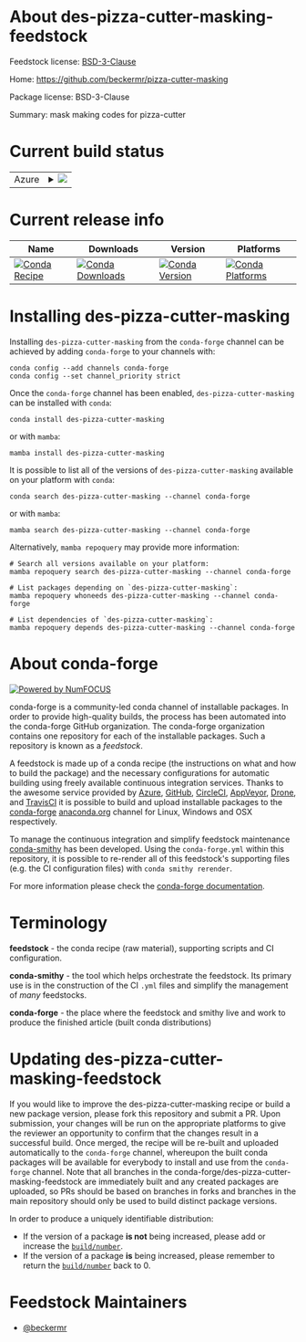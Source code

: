 About des-pizza-cutter-masking-feedstock
========================================

Feedstock license: [BSD-3-Clause](https://github.com/conda-forge/des-pizza-cutter-masking-feedstock/blob/main/LICENSE.txt)

Home: https://github.com/beckermr/pizza-cutter-masking

Package license: BSD-3-Clause

Summary: mask making codes for pizza-cutter

Current build status
====================


<table>
    
  <tr>
    <td>Azure</td>
    <td>
      <details>
        <summary>
          <a href="https://dev.azure.com/conda-forge/feedstock-builds/_build/latest?definitionId=22260&branchName=main">
            <img src="https://dev.azure.com/conda-forge/feedstock-builds/_apis/build/status/des-pizza-cutter-masking-feedstock?branchName=main">
          </a>
        </summary>
        <table>
          <thead><tr><th>Variant</th><th>Status</th></tr></thead>
          <tbody><tr>
              <td>linux_64_python3.10.____cpython</td>
              <td>
                <a href="https://dev.azure.com/conda-forge/feedstock-builds/_build/latest?definitionId=22260&branchName=main">
                  <img src="https://dev.azure.com/conda-forge/feedstock-builds/_apis/build/status/des-pizza-cutter-masking-feedstock?branchName=main&jobName=linux&configuration=linux%20linux_64_python3.10.____cpython" alt="variant">
                </a>
              </td>
            </tr><tr>
              <td>linux_64_python3.11.____cpython</td>
              <td>
                <a href="https://dev.azure.com/conda-forge/feedstock-builds/_build/latest?definitionId=22260&branchName=main">
                  <img src="https://dev.azure.com/conda-forge/feedstock-builds/_apis/build/status/des-pizza-cutter-masking-feedstock?branchName=main&jobName=linux&configuration=linux%20linux_64_python3.11.____cpython" alt="variant">
                </a>
              </td>
            </tr><tr>
              <td>linux_64_python3.12.____cpython</td>
              <td>
                <a href="https://dev.azure.com/conda-forge/feedstock-builds/_build/latest?definitionId=22260&branchName=main">
                  <img src="https://dev.azure.com/conda-forge/feedstock-builds/_apis/build/status/des-pizza-cutter-masking-feedstock?branchName=main&jobName=linux&configuration=linux%20linux_64_python3.12.____cpython" alt="variant">
                </a>
              </td>
            </tr><tr>
              <td>linux_64_python3.13.____cp313</td>
              <td>
                <a href="https://dev.azure.com/conda-forge/feedstock-builds/_build/latest?definitionId=22260&branchName=main">
                  <img src="https://dev.azure.com/conda-forge/feedstock-builds/_apis/build/status/des-pizza-cutter-masking-feedstock?branchName=main&jobName=linux&configuration=linux%20linux_64_python3.13.____cp313" alt="variant">
                </a>
              </td>
            </tr><tr>
              <td>linux_64_python3.14.____cp314</td>
              <td>
                <a href="https://dev.azure.com/conda-forge/feedstock-builds/_build/latest?definitionId=22260&branchName=main">
                  <img src="https://dev.azure.com/conda-forge/feedstock-builds/_apis/build/status/des-pizza-cutter-masking-feedstock?branchName=main&jobName=linux&configuration=linux%20linux_64_python3.14.____cp314" alt="variant">
                </a>
              </td>
            </tr><tr>
              <td>osx_64_python3.10.____cpython</td>
              <td>
                <a href="https://dev.azure.com/conda-forge/feedstock-builds/_build/latest?definitionId=22260&branchName=main">
                  <img src="https://dev.azure.com/conda-forge/feedstock-builds/_apis/build/status/des-pizza-cutter-masking-feedstock?branchName=main&jobName=osx&configuration=osx%20osx_64_python3.10.____cpython" alt="variant">
                </a>
              </td>
            </tr><tr>
              <td>osx_64_python3.11.____cpython</td>
              <td>
                <a href="https://dev.azure.com/conda-forge/feedstock-builds/_build/latest?definitionId=22260&branchName=main">
                  <img src="https://dev.azure.com/conda-forge/feedstock-builds/_apis/build/status/des-pizza-cutter-masking-feedstock?branchName=main&jobName=osx&configuration=osx%20osx_64_python3.11.____cpython" alt="variant">
                </a>
              </td>
            </tr><tr>
              <td>osx_64_python3.12.____cpython</td>
              <td>
                <a href="https://dev.azure.com/conda-forge/feedstock-builds/_build/latest?definitionId=22260&branchName=main">
                  <img src="https://dev.azure.com/conda-forge/feedstock-builds/_apis/build/status/des-pizza-cutter-masking-feedstock?branchName=main&jobName=osx&configuration=osx%20osx_64_python3.12.____cpython" alt="variant">
                </a>
              </td>
            </tr><tr>
              <td>osx_64_python3.13.____cp313</td>
              <td>
                <a href="https://dev.azure.com/conda-forge/feedstock-builds/_build/latest?definitionId=22260&branchName=main">
                  <img src="https://dev.azure.com/conda-forge/feedstock-builds/_apis/build/status/des-pizza-cutter-masking-feedstock?branchName=main&jobName=osx&configuration=osx%20osx_64_python3.13.____cp313" alt="variant">
                </a>
              </td>
            </tr><tr>
              <td>osx_64_python3.14.____cp314</td>
              <td>
                <a href="https://dev.azure.com/conda-forge/feedstock-builds/_build/latest?definitionId=22260&branchName=main">
                  <img src="https://dev.azure.com/conda-forge/feedstock-builds/_apis/build/status/des-pizza-cutter-masking-feedstock?branchName=main&jobName=osx&configuration=osx%20osx_64_python3.14.____cp314" alt="variant">
                </a>
              </td>
            </tr><tr>
              <td>osx_arm64_python3.10.____cpython</td>
              <td>
                <a href="https://dev.azure.com/conda-forge/feedstock-builds/_build/latest?definitionId=22260&branchName=main">
                  <img src="https://dev.azure.com/conda-forge/feedstock-builds/_apis/build/status/des-pizza-cutter-masking-feedstock?branchName=main&jobName=osx&configuration=osx%20osx_arm64_python3.10.____cpython" alt="variant">
                </a>
              </td>
            </tr><tr>
              <td>osx_arm64_python3.11.____cpython</td>
              <td>
                <a href="https://dev.azure.com/conda-forge/feedstock-builds/_build/latest?definitionId=22260&branchName=main">
                  <img src="https://dev.azure.com/conda-forge/feedstock-builds/_apis/build/status/des-pizza-cutter-masking-feedstock?branchName=main&jobName=osx&configuration=osx%20osx_arm64_python3.11.____cpython" alt="variant">
                </a>
              </td>
            </tr><tr>
              <td>osx_arm64_python3.12.____cpython</td>
              <td>
                <a href="https://dev.azure.com/conda-forge/feedstock-builds/_build/latest?definitionId=22260&branchName=main">
                  <img src="https://dev.azure.com/conda-forge/feedstock-builds/_apis/build/status/des-pizza-cutter-masking-feedstock?branchName=main&jobName=osx&configuration=osx%20osx_arm64_python3.12.____cpython" alt="variant">
                </a>
              </td>
            </tr><tr>
              <td>osx_arm64_python3.13.____cp313</td>
              <td>
                <a href="https://dev.azure.com/conda-forge/feedstock-builds/_build/latest?definitionId=22260&branchName=main">
                  <img src="https://dev.azure.com/conda-forge/feedstock-builds/_apis/build/status/des-pizza-cutter-masking-feedstock?branchName=main&jobName=osx&configuration=osx%20osx_arm64_python3.13.____cp313" alt="variant">
                </a>
              </td>
            </tr><tr>
              <td>osx_arm64_python3.14.____cp314</td>
              <td>
                <a href="https://dev.azure.com/conda-forge/feedstock-builds/_build/latest?definitionId=22260&branchName=main">
                  <img src="https://dev.azure.com/conda-forge/feedstock-builds/_apis/build/status/des-pizza-cutter-masking-feedstock?branchName=main&jobName=osx&configuration=osx%20osx_arm64_python3.14.____cp314" alt="variant">
                </a>
              </td>
            </tr>
          </tbody>
        </table>
      </details>
    </td>
  </tr>
</table>

Current release info
====================

| Name | Downloads | Version | Platforms |
| --- | --- | --- | --- |
| [![Conda Recipe](https://img.shields.io/badge/recipe-des--pizza--cutter--masking-green.svg)](https://anaconda.org/conda-forge/des-pizza-cutter-masking) | [![Conda Downloads](https://img.shields.io/conda/dn/conda-forge/des-pizza-cutter-masking.svg)](https://anaconda.org/conda-forge/des-pizza-cutter-masking) | [![Conda Version](https://img.shields.io/conda/vn/conda-forge/des-pizza-cutter-masking.svg)](https://anaconda.org/conda-forge/des-pizza-cutter-masking) | [![Conda Platforms](https://img.shields.io/conda/pn/conda-forge/des-pizza-cutter-masking.svg)](https://anaconda.org/conda-forge/des-pizza-cutter-masking) |

Installing des-pizza-cutter-masking
===================================

Installing `des-pizza-cutter-masking` from the `conda-forge` channel can be achieved by adding `conda-forge` to your channels with:

```
conda config --add channels conda-forge
conda config --set channel_priority strict
```

Once the `conda-forge` channel has been enabled, `des-pizza-cutter-masking` can be installed with `conda`:

```
conda install des-pizza-cutter-masking
```

or with `mamba`:

```
mamba install des-pizza-cutter-masking
```

It is possible to list all of the versions of `des-pizza-cutter-masking` available on your platform with `conda`:

```
conda search des-pizza-cutter-masking --channel conda-forge
```

or with `mamba`:

```
mamba search des-pizza-cutter-masking --channel conda-forge
```

Alternatively, `mamba repoquery` may provide more information:

```
# Search all versions available on your platform:
mamba repoquery search des-pizza-cutter-masking --channel conda-forge

# List packages depending on `des-pizza-cutter-masking`:
mamba repoquery whoneeds des-pizza-cutter-masking --channel conda-forge

# List dependencies of `des-pizza-cutter-masking`:
mamba repoquery depends des-pizza-cutter-masking --channel conda-forge
```


About conda-forge
=================

[![Powered by
NumFOCUS](https://img.shields.io/badge/powered%20by-NumFOCUS-orange.svg?style=flat&colorA=E1523D&colorB=007D8A)](https://numfocus.org)

conda-forge is a community-led conda channel of installable packages.
In order to provide high-quality builds, the process has been automated into the
conda-forge GitHub organization. The conda-forge organization contains one repository
for each of the installable packages. Such a repository is known as a *feedstock*.

A feedstock is made up of a conda recipe (the instructions on what and how to build
the package) and the necessary configurations for automatic building using freely
available continuous integration services. Thanks to the awesome service provided by
[Azure](https://azure.microsoft.com/en-us/services/devops/), [GitHub](https://github.com/),
[CircleCI](https://circleci.com/), [AppVeyor](https://www.appveyor.com/),
[Drone](https://cloud.drone.io/welcome), and [TravisCI](https://travis-ci.com/)
it is possible to build and upload installable packages to the
[conda-forge](https://anaconda.org/conda-forge) [anaconda.org](https://anaconda.org/)
channel for Linux, Windows and OSX respectively.

To manage the continuous integration and simplify feedstock maintenance
[conda-smithy](https://github.com/conda-forge/conda-smithy) has been developed.
Using the ``conda-forge.yml`` within this repository, it is possible to re-render all of
this feedstock's supporting files (e.g. the CI configuration files) with ``conda smithy rerender``.

For more information please check the [conda-forge documentation](https://conda-forge.org/docs/).

Terminology
===========

**feedstock** - the conda recipe (raw material), supporting scripts and CI configuration.

**conda-smithy** - the tool which helps orchestrate the feedstock.
                   Its primary use is in the construction of the CI ``.yml`` files
                   and simplify the management of *many* feedstocks.

**conda-forge** - the place where the feedstock and smithy live and work to
                  produce the finished article (built conda distributions)


Updating des-pizza-cutter-masking-feedstock
===========================================

If you would like to improve the des-pizza-cutter-masking recipe or build a new
package version, please fork this repository and submit a PR. Upon submission,
your changes will be run on the appropriate platforms to give the reviewer an
opportunity to confirm that the changes result in a successful build. Once
merged, the recipe will be re-built and uploaded automatically to the
`conda-forge` channel, whereupon the built conda packages will be available for
everybody to install and use from the `conda-forge` channel.
Note that all branches in the conda-forge/des-pizza-cutter-masking-feedstock are
immediately built and any created packages are uploaded, so PRs should be based
on branches in forks and branches in the main repository should only be used to
build distinct package versions.

In order to produce a uniquely identifiable distribution:
 * If the version of a package **is not** being increased, please add or increase
   the [``build/number``](https://docs.conda.io/projects/conda-build/en/latest/resources/define-metadata.html#build-number-and-string).
 * If the version of a package **is** being increased, please remember to return
   the [``build/number``](https://docs.conda.io/projects/conda-build/en/latest/resources/define-metadata.html#build-number-and-string)
   back to 0.

Feedstock Maintainers
=====================

* [@beckermr](https://github.com/beckermr/)

